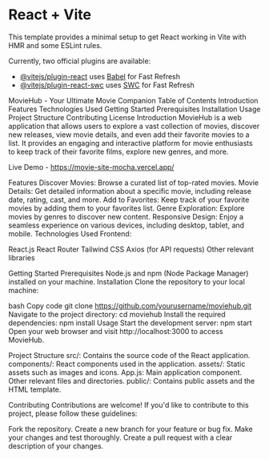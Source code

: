 # React + Vite

This template provides a minimal setup to get React working in Vite with HMR and some ESLint rules.

Currently, two official plugins are available:

- [@vitejs/plugin-react](https://github.com/vitejs/vite-plugin-react/blob/main/packages/plugin-react/README.md) uses [Babel](https://babeljs.io/) for Fast Refresh
- [@vitejs/plugin-react-swc](https://github.com/vitejs/vite-plugin-react-swc) uses [SWC](https://swc.rs/) for Fast Refresh


MovieHub - Your Ultimate Movie Companion
Table of Contents
Introduction
Features
Technologies Used
Getting Started
Prerequisites
Installation
Usage
Project Structure
Contributing
License
Introduction
MovieHub is a web application that allows users to explore a vast collection of movies, discover new releases, view movie details, and even add their favorite movies to a list. It provides an engaging and interactive platform for movie enthusiasts to keep track of their favorite films, explore new genres, and more.

Live Demo - https://movie-site-mocha.vercel.app/

Features
Discover Movies: Browse a curated list of top-rated movies.
Movie Details: Get detailed information about a specific movie, including release date, rating, cast, and more.
Add to Favorites: Keep track of your favorite movies by adding them to your favorites list.
Genre Exploration: Explore movies by genres to discover new content.
Responsive Design: Enjoy a seamless experience on various devices, including desktop, tablet, and mobile.
Technologies Used
Frontend:

React.js
React Router
Tailwind CSS
Axios (for API requests)
Other relevant libraries

Getting Started
Prerequisites
Node.js and npm (Node Package Manager) installed on your machine.
Installation
Clone the repository to your local machine:

bash
Copy code
git clone https://github.com/yourusername/moviehub.git
Navigate to the project directory:
cd moviehub
Install the required dependencies:
npm install
Usage
Start the development server:
npm start
Open your web browser and visit http://localhost:3000 to access MovieHub.

Project Structure
src/: Contains the source code of the React application.
components/: React components used in the application.
assets/: Static assets such as images and icons.
App.js: Main application component.
Other relevant files and directories.
public/: Contains public assets and the HTML template.

Contributing
Contributions are welcome! If you'd like to contribute to this project, please follow these guidelines:

Fork the repository.
Create a new branch for your feature or bug fix.
Make your changes and test thoroughly.
Create a pull request with a clear description of your changes.